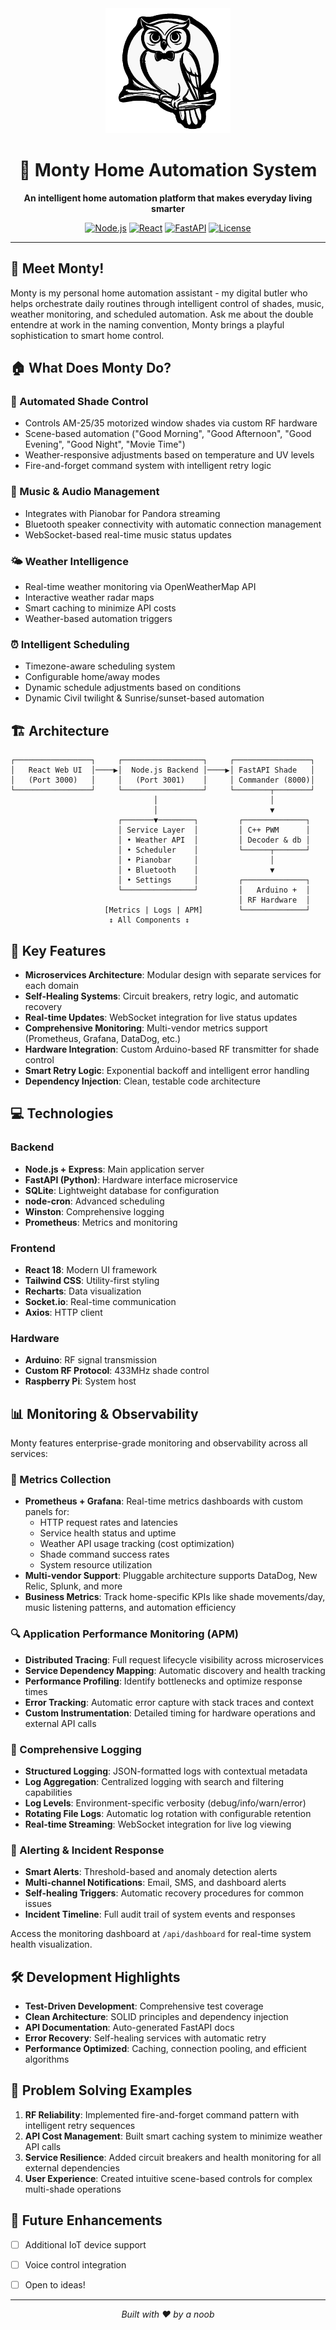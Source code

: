 <div align="center">
  <img src="Monty.png" alt="Monty the Owl" width="200"/>
  
  # 🦉 Monty Home Automation System
  
  **An intelligent home automation platform that makes everyday living smarter**
  
  [![Node.js](https://img.shields.io/badge/Node.js-18.x-green.svg)](https://nodejs.org/)
  [![React](https://img.shields.io/badge/React-18.x-blue.svg)](https://reactjs.org/)
  [![FastAPI](https://img.shields.io/badge/FastAPI-0.100+-teal.svg)](https://fastapi.tiangolo.com/)
  [![License](https://img.shields.io/badge/License-MIT-yellow.svg)](LICENSE)
</div>

---

## 👋 Meet Monty!

Monty is my personal home automation assistant - my digital butler who helps orchestrate daily routines through intelligent control of shades, music, weather monitoring, and scheduled automation. Ask me about the double entendre at work in the naming convention, Monty brings a playful sophistication to smart home control.

## 🏠 What Does Monty Do?

### 🌅 Automated Shade Control
- Controls AM-25/35 motorized window shades via custom RF hardware
- Scene-based automation ("Good Morning", "Good Afternoon", "Good Evening", "Good Night", "Movie Time")
- Weather-responsive adjustments based on temperature and UV levels
- Fire-and-forget command system with intelligent retry logic

### 🎵 Music & Audio Management
- Integrates with Pianobar for Pandora streaming
- Bluetooth speaker connectivity with automatic connection management
- WebSocket-based real-time music status updates

### 🌤️ Weather Intelligence
- Real-time weather monitoring via OpenWeatherMap API
- Interactive weather radar maps
- Smart caching to minimize API costs
- Weather-based automation triggers

### ⏰ Intelligent Scheduling
- Timezone-aware scheduling system
- Configurable home/away modes
- Dynamic schedule adjustments based on conditions
- Dynamic Civil twilight & Sunrise/sunset-based automation

## 🏗️ Architecture

```
┌─────────────────┐     ┌──────────────────┐     ┌─────────────────┐
│   React Web UI  │────▶│  Node.js Backend │────▶│ FastAPI Shade   │
│   (Port 3000)   │     │   (Port 3001)    │     │ Commander (8000)│
└─────────────────┘     └──────────────────┘     └────────┬────────┘
                                │                         │
                                │                         ▼
                        ┌───────▼────────┐         ┌──────────────┐
                        │ Service Layer  │         │ C++ PWM      │
                        │ • Weather API  │         │ Decoder & db │
                        │ • Scheduler    │         └──────┬───────┘
                        │ • Pianobar     │                │
                        │ • Bluetooth    │                ▼
                        │ • Settings     │         ┌──────────────┐
                        └────────────────┘         │   Arduino +  │
                                                   │ RF Hardware  │
                     [Metrics | Logs | APM]        └──────────────┘
                      ↕️ All Components ↕️
```

## 🚀 Key Features

- **Microservices Architecture**: Modular design with separate services for each domain
- **Self-Healing Systems**: Circuit breakers, retry logic, and automatic recovery
- **Real-time Updates**: WebSocket integration for live status updates
- **Comprehensive Monitoring**: Multi-vendor metrics support (Prometheus, Grafana, DataDog, etc.)
- **Hardware Integration**: Custom Arduino-based RF transmitter for shade control
- **Smart Retry Logic**: Exponential backoff and intelligent error handling
- **Dependency Injection**: Clean, testable code architecture

## 💻 Technologies

### Backend
- **Node.js + Express**: Main application server
- **FastAPI (Python)**: Hardware interface microservice
- **SQLite**: Lightweight database for configuration
- **node-cron**: Advanced scheduling
- **Winston**: Comprehensive logging
- **Prometheus**: Metrics and monitoring

### Frontend
- **React 18**: Modern UI framework
- **Tailwind CSS**: Utility-first styling
- **Recharts**: Data visualization
- **Socket.io**: Real-time communication
- **Axios**: HTTP client

### Hardware
- **Arduino**: RF signal transmission
- **Custom RF Protocol**: 433MHz shade control
- **Raspberry Pi**: System host

## 📊 Monitoring & Observability

Monty features enterprise-grade monitoring and observability across all services:

### 🎯 Metrics Collection
- **Prometheus + Grafana**: Real-time metrics dashboards with custom panels for:
  - HTTP request rates and latencies
  - Service health status and uptime
  - Weather API usage tracking (cost optimization)
  - Shade command success rates
  - System resource utilization
- **Multi-vendor Support**: Pluggable architecture supports DataDog, New Relic, Splunk, and more
- **Business Metrics**: Track home-specific KPIs like shade movements/day, music listening patterns, and automation efficiency

### 🔍 Application Performance Monitoring (APM)
- **Distributed Tracing**: Full request lifecycle visibility across microservices
- **Service Dependency Mapping**: Automatic discovery and health tracking
- **Performance Profiling**: Identify bottlenecks and optimize response times
- **Error Tracking**: Automatic error capture with stack traces and context
- **Custom Instrumentation**: Detailed timing for hardware operations and external API calls

### 📝 Comprehensive Logging
- **Structured Logging**: JSON-formatted logs with contextual metadata
- **Log Aggregation**: Centralized logging with search and filtering capabilities
- **Log Levels**: Environment-specific verbosity (debug/info/warn/error)
- **Rotating File Logs**: Automatic log rotation with configurable retention
- **Real-time Streaming**: WebSocket integration for live log viewing

### 🚨 Alerting & Incident Response
- **Smart Alerts**: Threshold-based and anomaly detection alerts
- **Multi-channel Notifications**: Email, SMS, and dashboard alerts
- **Self-healing Triggers**: Automatic recovery procedures for common issues
- **Incident Timeline**: Full audit trail of system events and responses

Access the monitoring dashboard at `/api/dashboard` for real-time system health visualization.

## 🛠️ Development Highlights

- **Test-Driven Development**: Comprehensive test coverage
- **Clean Architecture**: SOLID principles and dependency injection
- **API Documentation**: Auto-generated FastAPI docs
- **Error Recovery**: Self-healing services with automatic retry
- **Performance Optimized**: Caching, connection pooling, and efficient algorithms

## 🎯 Problem Solving Examples

1. **RF Reliability**: Implemented fire-and-forget command pattern with intelligent retry sequences
2. **API Cost Management**: Built smart caching system to minimize weather API calls
3. **Service Resilience**: Added circuit breakers and health monitoring for all external dependencies
4. **User Experience**: Created intuitive scene-based controls for complex multi-shade operations

## 📝 Future Enhancements

- [ ] Additional IoT device support
- [ ] Voice control integration
- [ ] Open to ideas!


---

<div align="center">
  <p><i>Built with ❤️ by a noob</i></p>
</div>
